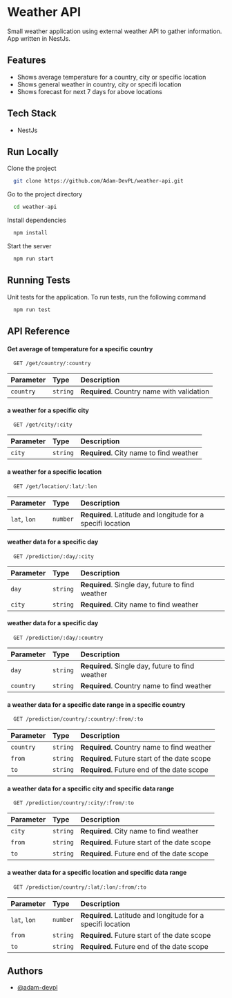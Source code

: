 
# Weather API

Small weather application using external weather API to gather information. App written in NestJs.


## Features

- Shows average temperature for a country, city or specific location
- Shows general weather in country, city or specifi location
- Shows forecast for next 7 days for above locations



## Tech Stack

- NestJs


## Run Locally

Clone the project

```bash
  git clone https://github.com/Adam-DevPL/weather-api.git
```

Go to the project directory

```bash
  cd weather-api
```

Install dependencies

```bash
  npm install
```

Start the server

```bash
  npm run start
```


## Running Tests

Unit tests for the application. To run tests, run the following command

```bash
  npm run test
```


## API Reference

#### Get average of temperature for a specific country

```http
  GET /get/country/:country
```

| Parameter | Type     | Description                |
| :-------- | :------- | :------------------------- |
| `country` | `string` | **Required**. Country name with validation |

#### a weather for a specific city

```http
  GET /get/city/:city
```

| Parameter | Type     | Description                       |
| :-------- | :------- | :-------------------------------- |
| `city`      | `string` | **Required**. City name to find weather |

#### a weather for a specific location

```http
  GET /get/location/:lat/:lon
```

| Parameter | Type     | Description                       |
| :-------- | :------- | :-------------------------------- |
| `lat`, `lon`      | `number` | **Required**. Latitude and longitude for a specifi location |

#### weather data for a specific day

```http
  GET /prediction/:day/:city
```

| Parameter | Type     | Description                       |
| :-------- | :------- | :-------------------------------- |
| `day`      | `string` | **Required**. Single day, future to find weather |
| `city`      | `string` | **Required**. City name to find weather |

#### weather data for a specific day

```http
  GET /prediction/:day/:country
```

| Parameter | Type     | Description                       |
| :-------- | :------- | :-------------------------------- |
| `day`      | `string` | **Required**. Single day, future to find weather |
| `country`      | `string` | **Required**. Country name to find weather |


#### a weather data for a specific date range in a specific country

```http
  GET /prediction/country/:country/:from/:to
```

| Parameter | Type     | Description                       |
| :-------- | :------- | :-------------------------------- |
| `country`      | `string` | **Required**. Country name to find weather |
| `from`      | `string` | **Required**. Future start of the date scope |
| `to`      | `string` | **Required**. Future end of the date scope |

#### a weather data for a specific city and specific data range

```http
  GET /prediction/country/:city/:from/:to
```

| Parameter | Type     | Description                       |
| :-------- | :------- | :-------------------------------- |
| `city`      | `string` | **Required**. City name to find weather |
| `from`      | `string` | **Required**. Future start of the date scope |
| `to`      | `string` | **Required**. Future end of the date scope |

#### a weather data for a specific location and specific data range

```http
  GET /prediction/country/:lat/:lon/:from/:to
```

| Parameter | Type     | Description                       |
| :-------- | :------- | :-------------------------------- |
| `lat`, `lon`      | `number` | **Required**. Latitude and longitude for a specifi location |
| `from`      | `string` | **Required**. Future start of the date scope |
| `to`      | `string` | **Required**. Future end of the date scope |




## Authors

- [@adam-devpl](https://github.com/Adam-DevPL)

